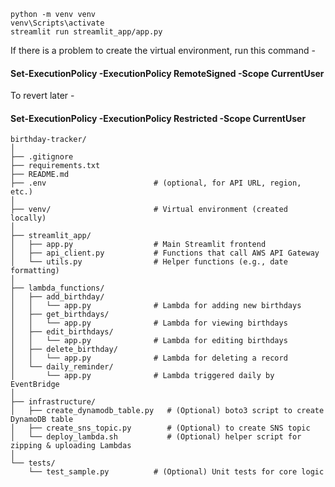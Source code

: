```
python -m venv venv
venv\Scripts\activate
streamlit run streamlit_app/app.py
```

If there is a problem to create the virtual environment, run this command -
#### Set-ExecutionPolicy -ExecutionPolicy RemoteSigned -Scope CurrentUser

To revert later - 
#### Set-ExecutionPolicy -ExecutionPolicy Restricted -Scope CurrentUser


```
birthday-tracker/
│
├── .gitignore
├── requirements.txt
├── README.md
├── .env                        # (optional, for API URL, region, etc.)
│
├── venv/                       # Virtual environment (created locally)
│
├── streamlit_app/
│   ├── app.py                  # Main Streamlit frontend
│   ├── api_client.py           # Functions that call AWS API Gateway
│   └── utils.py                # Helper functions (e.g., date formatting)
│
├── lambda_functions/
│   ├── add_birthday/
│   │   └── app.py              # Lambda for adding new birthdays
│   ├── get_birthdays/
│   │   └── app.py              # Lambda for viewing birthdays
│   ├── edit_birthdays/
│   │   └── app.py              # Lambda for editing birthdays
│   ├── delete_birthday/
│   │   └── app.py              # Lambda for deleting a record
│   └── daily_reminder/
│       └── app.py              # Lambda triggered daily by EventBridge
│
├── infrastructure/
│   ├── create_dynamodb_table.py   # (Optional) boto3 script to create DynamoDB table
│   ├── create_sns_topic.py        # (Optional) to create SNS topic
│   └── deploy_lambda.sh           # (Optional) helper script for zipping & uploading Lambdas
│
└── tests/
    └── test_sample.py          # (Optional) Unit tests for core logic


```